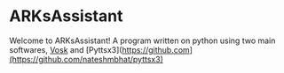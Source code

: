 # ARKsAssistant
Welcome to ARKsAssistant! A program written on python using two main softwares, [Vosk](https://github.com/alphacep/vosk-api) and [Pyttsx3](https://github.com](https://github.com/nateshmbhat/pyttsx3)
